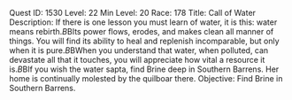 Quest ID: 1530
Level: 22
Min Level: 20
Race: 178
Title: Call of Water
Description: If there is one lesson you must learn of water, it is this: water means rebirth.$B$BIts power flows, erodes, and makes clean all manner of things. You will find its ability to heal and replenish incomparable, but only when it is pure.$B$BWhen you understand that water, when polluted, can devastate all that it touches, you will appreciate how vital a resource it is.$B$BIf you wish the water sapta, find Brine deep in Southern Barrens. Her home is continually molested by the quilboar there.
Objective: Find Brine in Southern Barrens.

